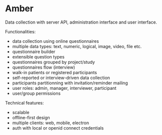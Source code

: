 # Amber

Data collection with server API, administration interface and user interface.

Functionalities:

* data collection using online questionnaires
* multiple data types: text, numeric, logical, image, video, file etc.
* questionnaire builder
* extensible question types
* questionnaires grouped by project/study
* questionnaires flow (interview)
* walk-in patients or registered participants
* self-reported or interview-driven data collection
* participants partitionning with invitation/reminder mailing
* user roles: admin, manager, interviewer, participant
* user/group permissions

Technical features:

* scalable
* offline-first design
* multiple clients: web, mobile, electron
* auth with local or openid connect credentials
